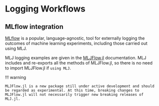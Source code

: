 # Logging Workflows

## MLflow integration

[MLflow](https://mlflow.org) is a popular, language-agnostic, tool for externally logging
the outcomes of machine learning experiments, including those carried out using MLJ.

MLJ logging examples are given in the [MLJFlow.jl](https://github.com/JuliaAI/MLJFlow.jl)
documentation. MLJ includes and re-exports all the methods of MLJFlow.jl, so there is no
need to import MLJFlow.jl if `using MLJ`.

!!! warning

    MLJFlow.jl is a new package still under active development and should be regarded as experimental. At this time, breaking changes to MLJFlow.jl will not necessarily trigger new breaking releases of MLJ.jl.

